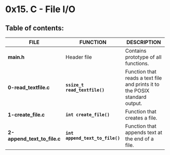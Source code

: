 # 0x15. C - File I/O

## Table of contents:

|             FILE            |             FUNCTION            |                              DESCRIPTION                                    |
| --------------------------- | ------------------------------- | --------------------------------------------------------------------------- |
| **main.h**                  | Header file                     | Contains prototype of all  functions.                                       |
| **0-read_textfile.c**       | **`ssize_t read_textfile()`**   | Function that reads a text file and prints it to the POSIX standard output. |
| **1-create_file.c**         | **`int create_file()`**         | Function that creates a file.                                               |
| **2-append_text_to_file.c** | **`int append_text_to_file()`** | Function that appends text at the end of a file.                            |

